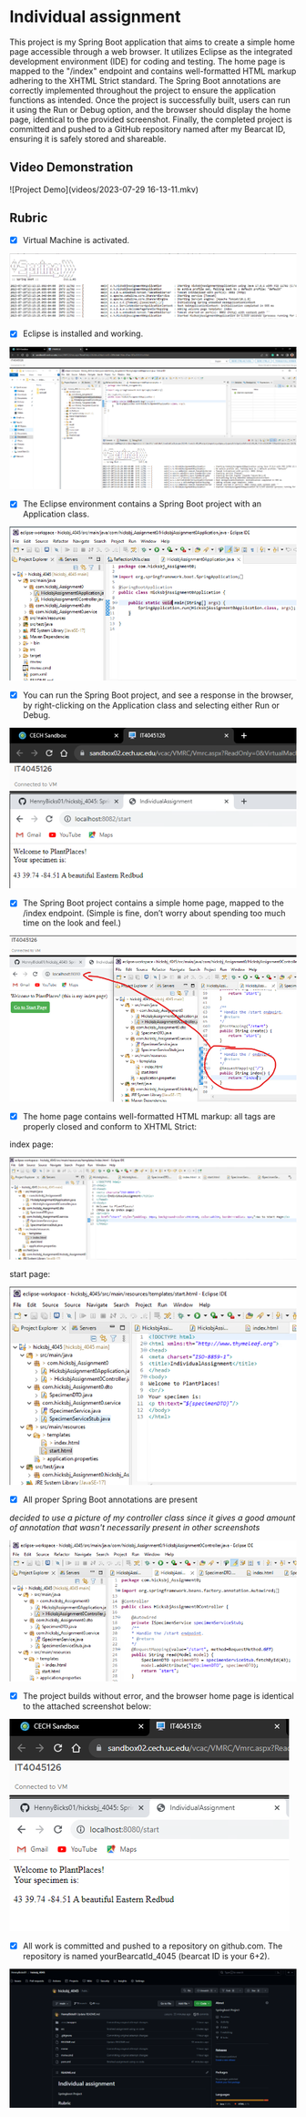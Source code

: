 # Individual assignment
This project is my Spring Boot application that aims to create a simple home page accessible through a web browser. It utilizes Eclipse as the integrated development environment (IDE) for coding and testing. The home page is mapped to the "/index" endpoint and contains well-formatted HTML markup adhering to the XHTML Strict standard. The Spring Boot annotations are correctly implemented throughout the project to ensure the application functions as intended. Once the project is successfully built, users can run it using the Run or Debug option, and the browser should display the home page, identical to the provided screenshot. Finally, the completed project is committed and pushed to a GitHub repository named after my Bearcat ID, ensuring it is safely stored and shareable.

## Video Demonstration
![Project Demo](videos/2023-07-29 16-13-11.mkv)

## Rubric
- [x] Virtual Machine is activated.

![Rubric01](photos/Rubric01.png)

- [x] Eclipse is installed and working.
      
![Rubric02](photos/Rubric02.png)

- [x] The Eclipse environment contains a Spring Boot project with an Application class.

![Rubric03](photos/Rubric03.png)

- [x] You can run the Spring Boot project, and see a response in the browser, by right-clicking on the
Application class and selecting either Run or Debug.

![Rubric04](photos/Rubric04.png)

- [x] The Spring Boot project contains a simple home page, mapped to the /index endpoint. (Simple is fine,
don’t worry about spending too much time on the look and feel.) 

![Rubric05](photos/Rubric05.png)

- [x] The home page contains well-formatted HTML markup: all tags are properly closed and conform to
XHTML Strict: 

index page:

![Rubric06_index](photos/Rubric06_index.png)

start page:

![Rubric06_start](photos/Rubric06_start.png)

- [x] All proper Spring Boot annotations are present 

*decided to use a picture of my controller class since it gives a good amount of annotation that wasn't necessarily present in other screenshots*

![Rubric07](photos/Rubric07.png)

- [x] The project builds without error, and the browser home page is identical to the attached screenshot
below: 

![Rubric08](photos/Rubric08.png)

- [x] All work is committed and pushed to a repository on github.com. The repository is named
yourBearcatId_4045 (bearcat ID is your 6+2). 

![Rubric09](photos/Rubric09.png)

